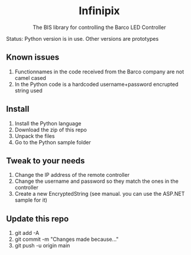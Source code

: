 <p align="center">
  <h1 align="center">Infinipix</h1>
  <p align="center">The BIS library for controlling the Barco LED Controller</p>
</p>

Status: Python version is in use. Other versions are prototypes


## Known issues
1. Functionnames in the code received from the Barco company are not camel cased
2. In the Python code is a hardcoded username+password encrupted string used

## Install

1. Install the Python language
2. Download the zip of this repo
3. Unpack the files
4. Go to the Python sample folder

## Tweak to your needs

1. Change the IP address of the remote controller
2. Change the username and password so they match the ones in the controller
3. Create a new EncryptedString (see manual. you can use the ASP.NET sample for it)

## Update this repo

1. git add -A
2. git commit -m "Changes made because..."
3. git push -u origin main
